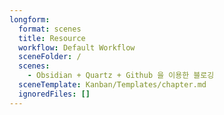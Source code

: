 ```yaml
---
longform:
  format: scenes
  title: Resource
  workflow: Default Workflow
  sceneFolder: /
  scenes:
    - Obsidian + Quartz + Github 을 이용한 블로깅
  sceneTemplate: Kanban/Templates/chapter.md
  ignoredFiles: []
---
```

